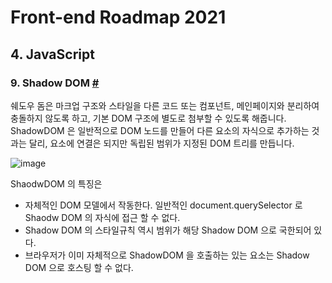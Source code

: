 # Front-end Roadmap 2021

## 4. JavaScript

### 9. Shadow DOM [#](https://alexband.tistory.com/53)

쉐도우 돔은 마크업 구조와 스타일을 다른 코드 또는 컴포넌트, 메인페이지와 분리하여 충돌하지 않도록 하고, 기본 DOM 구조에 별도로 첨부할 수 있도록 해줍니다. ShadowDOM 은 일반적으로 DOM 노드를 만들어 다른 요소의 자식으로 추가하는 것과는 달리, 요소에 연결은 되지만 독립된 범위가 지정된 DOM 트리를 만듭니다.

![image](https://user-images.githubusercontent.com/24728385/106285103-69cbc100-6287-11eb-9e86-7057d421088a.png)



ShaodwDOM 의 특징은

- 자체적인 DOM 모델에서 작동한다. 일반적인 document.querySelector 로 Shaodw DOM 의 자식에 접근 할 수 없다.
- Shadow DOM 의 스타일규칙 역시 범위가 해당 Shadow DOM 으로 국한되어 있다.
- 브라우저가 이미 자체적으로 ShadowDOM 을 호출하는 있는 요소는 Shadow DOM 으로 호스팅 할 수 없다.